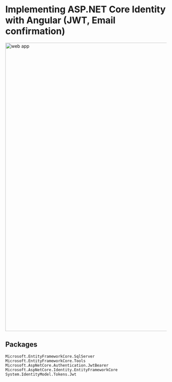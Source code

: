 # Implementing ASP.NET Core Identity with Angular (JWT, Email confirmation)

<img src="/pictures/app.png" title="web app"  width="900">

## Packages
```
Microsoft.EntityFrameworkCore.SqlServer
Microsoft.EntityFrameworkCore.Tools
Microsoft.AspNetCore.Authentication.JwtBearer
Microsoft.AspNetCore.Identity.EntityFrameworkCore
System.IdentityModel.Tokens.Jwt
```
